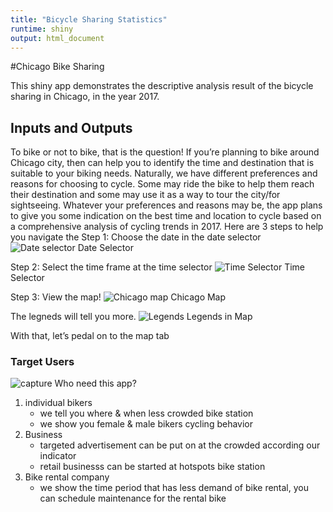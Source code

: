 ```yaml
---
title: "Bicycle Sharing Statistics"
runtime: shiny
output: html_document
---
```

#Chicago Bike Sharing 

This shiny app demonstrates the descriptive analysis result of the bicycle sharing in Chicago, in the year 2017.


## Inputs and Outputs

To bike or not to bike, that is the question!
If you’re planning to bike around Chicago city, then <app name> can help you to identify the time and destination that is suitable to your biking needs.
Naturally, we have different preferences and reasons for choosing to cycle. Some may ride the bike to help them reach their destination and some may use it as a way to tour the city/for sightseeing.
Whatever your preferences and reasons may be, the app plans to give you some indication on the best time and location to cycle based on a comprehensive analysis of cycling trends in 2017. 
Here are 3 steps to help you navigate the <app name>
Step 1: 
  Choose the date in the date selector
 ![Date selector](https://github.com/lowtsusiang/testing/blob/master/Image/DateSelector.PNG?raw=true)
Date Selector

Step 2:
 Select the time frame at the time selector
 ![Time Selector](https://github.com/lowtsusiang/testing/blob/master/Image/GenderSelector.PNG?raw=true)
Time Selector

Step 3:
  View the map!
  ![Chicago map](https://github.com/lowtsusiang/testing/blob/master/Map.PNG?raw=true)
  Chicago Map
  
  The legneds will tell you more.
  ![Legends](https://github.com/lowtsusiang/testing/blob/master/Image/legend.PNG?raw=true)
  Legends in Map

With that, let’s pedal on to the map tab



### Target Users

![capture](https://github.com/lowtsusiang/testing/blob/master/Image/main.gif?raw=true)
Who need this app?
1) individual bikers
    - we tell you where & when less crowded bike station
    - we show you female & male bikers cycling behavior
2) Business 
    - targeted advertisement can be put on at the crowded according our indicator
    - retail businesss can be started at hotspots bike station
3) Bike rental company
    - we show the time period that has less demand of bike rental, you can schedule maintenance for the rental bike
